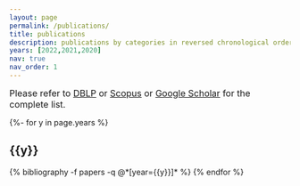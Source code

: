 ```yaml
---
layout: page
permalink: /publications/
title: publications
description: publications by categories in reversed chronological order (since 2020). 
years: [2022,2021,2020]
nav: true
nav_order: 1
---
```

<font size =3>Please refer to [DBLP](https://dblp.org/pid/g/FrancescoGuerra.html) or [Scopus](https://www.scopus.com/authid/detail.uri?authorId=23396829400) or [Google Scholar](https://scholar.google.com/citations?hl=it&user=s3L_fj0AAAAJ&view_op=list_works&authuser=2) for the complete list.</font>


<!-- _pages/publications.md -->
<div class="publications">

{%- for y in page.years %}
  <h2 class="year">{{y}}</h2>
  {% bibliography -f papers -q @*[year={{y}}]* %}
{% endfor %}

</div>
